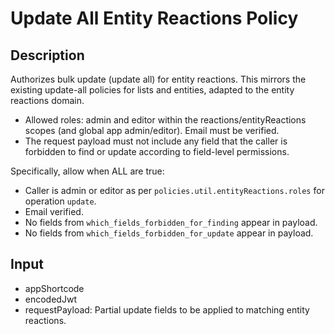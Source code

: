 # Update All Entity Reactions Policy

## Description

Authorizes bulk update (update all) for entity reactions. This mirrors the existing update-all policies for lists and entities, adapted to the entity reactions domain.

- Allowed roles: admin and editor within the reactions/entityReactions scopes (and global app admin/editor). Email must be verified.
- The request payload must not include any field that the caller is forbidden to find or update according to field-level permissions.

Specifically, allow when ALL are true:
- Caller is admin or editor as per `policies.util.entityReactions.roles` for operation `update`.
- Email verified.
- No fields from `which_fields_forbidden_for_finding` appear in payload.
- No fields from `which_fields_forbidden_for_update` appear in payload.

## Input

- appShortcode
- encodedJwt
- requestPayload: Partial update fields to be applied to matching entity reactions.
